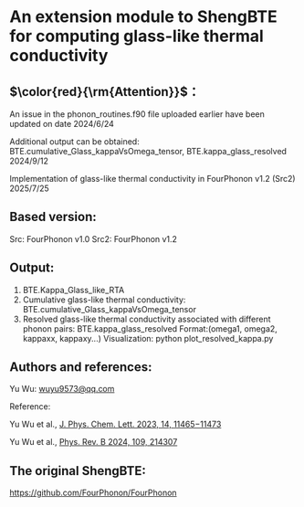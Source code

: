 # An extension module to ShengBTE for computing glass-like thermal conductivity

## $\color{red}{\rm{Attention}}$：

An issue in the phonon_routines.f90 file uploaded earlier have been updated on date 2024/6/24

Additional output can be obtained: BTE.cumulative_Glass_kappaVsOmega_tensor, BTE.kappa_glass_resolved 2024/9/12

Implementation of glass-like thermal conductivity in FourPhonon v1.2 (Src2) 2025/7/25

## Based version:

Src: FourPhonon v1.0
Src2: FourPhonon v1.2
## Output:

1. BTE.Kappa_Glass_like_RTA
2. Cumulative glass-like thermal conductivity: BTE.cumulative_Glass_kappaVsOmega_tensor  
3. Resolved glass-like thermal conductivity associated with different phonon pairs: BTE.kappa_glass_resolved   Format:(omega1, omega2, kappaxx, kappaxy...) Visualization: python plot_resolved_kappa.py
   
## Authors and references:

Yu Wu: wuyu9573@qq.com

Reference:

Yu Wu et al.,  [J. Phys. Chem. Lett. 2023, 14, 11465−11473](https://doi.org/10.1021/acs.jpclett.3c02940)

Yu Wu et al.,  [Phys. Rev. B 2024, 109, 214307](https://journals.aps.org/prb/abstract/10.1103/PhysRevB.109.214307)

## The original ShengBTE:

https://github.com/FourPhonon/FourPhonon

